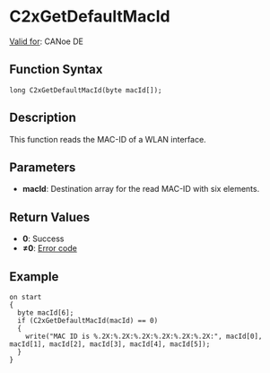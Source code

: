 # C2xGetDefaultMacId

[Valid for](../../../Shared/FeatureAvailability.md): CANoe DE

## Function Syntax

```plaintext
long C2xGetDefaultMacId(byte macId[]);
```

## Description

This function reads the MAC-ID of a WLAN interface.

## Parameters

- **macId**: Destination array for the read MAC-ID with six elements.

## Return Values

- **0**: Success
- **≠0**: [Error code](../CAPLfunctionsCar2xErrorCodes.md)

## Example

```plaintext
on start
{
  byte macId[6];
  if (C2xGetDefaultMacId(macId) == 0)
  {
    write("MAC ID is %.2X:%.2X:%.2X:%.2X:%.2X:%.2X:", macId[0], macId[1], macId[2], macId[3], macId[4], macId[5]);
  }
}
```

